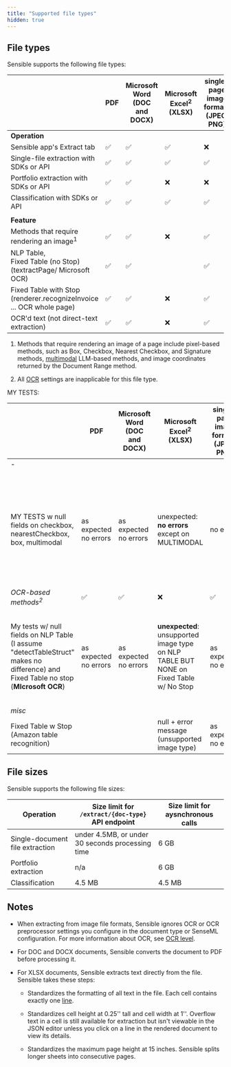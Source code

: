 ```yaml
---
title: "Supported file types"
hidden: true
---
```


## File types

Sensible supports the following file types:

|                    | PDF  | Microsoft Word<br/> (DOC and DOCX) | Microsoft Excel<sup>2</sup><br/>(XLSX) | single-page image formats<br/> (JPEG, PNG) | multi-page image formats<br> (TIFF) |
| -------------------------------------- | ---- | ---------------------------------- | --------------------------------------- | --------------------------------------- | --------------------------------------- |
| **Operation** |  |  |  |  |  |
| Sensible app's Extract tab    | ✅    | ✅                                  | ✅                                 | ❌                                       | ❌                                      |
| Single-file extraction with SDKs or API | ✅    | ✅                                  | ✅                                 | ✅                                       | ✅                                      |
| Portfolio extraction with SDKs or API   | ✅    | ✅                                  | ❌ | ❌                                       | ❌                                      |
| Classification with SDKs or API         | ✅    | ✅                                  | ✅                                 | ✅                                       | ✅                                      |
|  |  |  |  |  |  |
| **Feature** |  |  |  |  |  |
| Methods that require rendering an image<sup>1</sup> | ✅ | ✅ | ❌ | ✅ | ❌ |
| NLP Table,<br/> Fixed Table (no Stop)<br/>  (textractPage/ Microsoft OCR) | ✅ | ✅ |  | ✅ | ❌ |
| Fixed Table with Stop<br/> (renderer.recognizeInvoice ... OCR whole page) | ✅ | ✅ | ❌ | ✅ | ❌ |
| OCR'd text (not direct-text extraction) | ✅ | ✅ | ❌ | ✅ | ✅ |


1. Methods that require rendering an image of a page include pixel-based methods, such as Box, Checkbox, Nearest Checkbox, and Signature methods, [multimodal](doc:query-group#parameters) LLM-based methods, and image coordinates returned by the Document Range method.

2. All [OCR](doc:ocr) settings are inapplicable for this file type.

MY TESTS:


|                    | PDF  | Microsoft Word<br/> (DOC and DOCX) | Microsoft Excel<sup>2</sup><br/>(XLSX) | single-page image formats<br/> (JPEG, PNG) | multi-page image formats<br> (TIFF) |
| -------------------------------------- | ---- | ---------------------------------- | --------------------------------------- | --------------------------------------- | --------------------------------------- |
| -                                                            |                       |                                    |                                                              |                                            |                                                              |
|                                                              |                       |                                    |                                                              |                                            |                                                              |
| MY TESTS w null fields on checkbox, nearestCheckbox, box, multimodal | as expected no errors | as expected no errors | unexpected: **no errors** except on MULTIMODAL               | no errors             | **unexpected: no errors** only nulls when field was gonna return null anyway. when field is potentially non-null, then you get the expected errors. |
| *OCR-based methods<sup>2</sup>*                              | ✅                     | ✅                     | ❌                                                            | ✅                     | ❌                                                            |
| My tests w/ null fields on NLP Table (I assume "detectTableStruct" makes no difference) and Fixed Table no stop (**MIcrosoft OCR**) | as expected no errors | as expected no errors | **unexpected**: unsupported image type on NLP TABLE BUT NONE on Fixed Table w/ No Stop | as expected no errors | **unexpected**: unsupported image type on NLP TABLE BUT NONE on Fixed Table w/ No Stop, even though it did return null |
| *misc*                                                       |                       |                       |                                                              |                       |                                                              |
| Fixed Table w Stop (Amazon table recognition)                |                       |                       | null + error message   (unsupported image type)              | as expected no errors | null + error message   (unsupported image type)              |

## File sizes

Sensible supports the following file sizes:

| Operation              | Size limit for `/extract/{doc-type}` API endpoint                | Size limit for aysnchronous calls |
| ---------------------- | ------------------------------------------------ | ----------------------- |
| Single-document file extraction | under 4.5MB, or under 30 seconds processing time | 6 GB                    |
| Portfolio extraction   | n/a                                              | 6 GB                    |
| Classification         | 4.5 MB                                           | 4.5 MB                  |

## Notes

- When extracting from image file formats, Sensible ignores OCR or OCR preprocessor settings you configure in the document type or SenseML configuration. For more information about OCR, see [OCR level](doc:ocr-level).

- For DOC and DOCX documents, Sensible converts the document to PDF before processing it.

- For XLSX documents, Sensible extracts text directly from the file. Sensible takes these steps:
     - Standardizes the formatting of all text in the file. Each cell contains exactly one [line](doc:lines).
     
     - Standardizes cell height at 0.25'' tall and cell width at 1''. Overflow text in a cell is still available for extraction but isn't viewable in the JSON editor unless you click on a line in the rendered document to view its details. 
     
     - Standardizes the maximum page height at 15 inches. Sensible splits longer sheets into consecutive pages.
     
       

